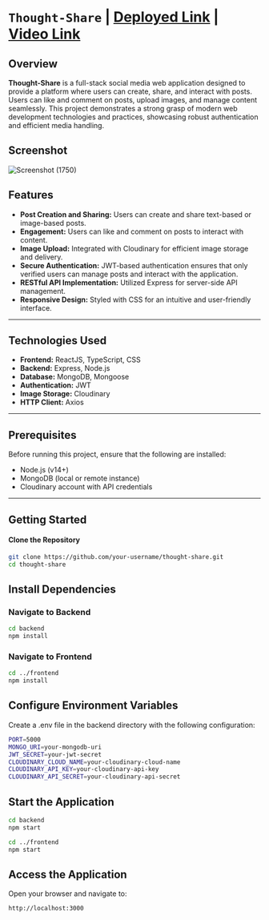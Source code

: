 # `Thought-Share` | [Deployed Link](thought-share-lpks.onrender.com) | [Video Link](https://drive.google.com/file/d/14DQES-CI7IobLaCLEoa6Ksn8jAUv6liE/view?usp=sharing)

## Overview
**Thought-Share** is a full-stack social media web application designed to provide a platform where users can create, share, and interact with posts. Users can like and comment on posts, upload images, and manage content seamlessly. This project demonstrates a strong grasp of modern web development technologies and practices, showcasing robust authentication and efficient media handling.

## Screenshot
![Screenshot (1750)](https://github.com/user-attachments/assets/635be324-6ee5-4c72-bc44-97b4e2ac5557)

## Features
- **Post Creation and Sharing:** Users can create and share text-based or image-based posts.
- **Engagement:** Users can like and comment on posts to interact with content.
- **Image Upload:** Integrated with Cloudinary for efficient image storage and delivery.
- **Secure Authentication:** JWT-based authentication ensures that only verified users can manage posts and interact with the application.
- **RESTful API Implementation:** Utilized Express for server-side API management.
- **Responsive Design:** Styled with CSS for an intuitive and user-friendly interface.

---

## Technologies Used
- **Frontend:** ReactJS, TypeScript, CSS
- **Backend:** Express, Node.js
- **Database:** MongoDB, Mongoose
- **Authentication:** JWT
- **Image Storage:** Cloudinary
- **HTTP Client:** Axios

---

## Prerequisites
Before running this project, ensure that the following are installed:
- Node.js (v14+)
- MongoDB (local or remote instance)
- Cloudinary account with API credentials

---

## Getting Started

#### Clone the Repository
```bash
git clone https://github.com/your-username/thought-share.git
cd thought-share
```

## Install Dependencies
### Navigate to Backend
```bash
cd backend
npm install
```

### Navigate to Frontend
```bash
cd ../frontend
npm install
```


## Configure Environment Variables
Create a .env file in the backend directory with the following configuration:
```bash
PORT=5000
MONGO_URI=your-mongodb-uri
JWT_SECRET=your-jwt-secret
CLOUDINARY_CLOUD_NAME=your-cloudinary-cloud-name
CLOUDINARY_API_KEY=your-cloudinary-api-key
CLOUDINARY_API_SECRET=your-cloudinary-api-secret
```


## Start the Application
```bash
cd backend
npm start

cd ../frontend
npm start
```

## Access the Application
Open your browser and navigate to:
```bash
http://localhost:3000
```



